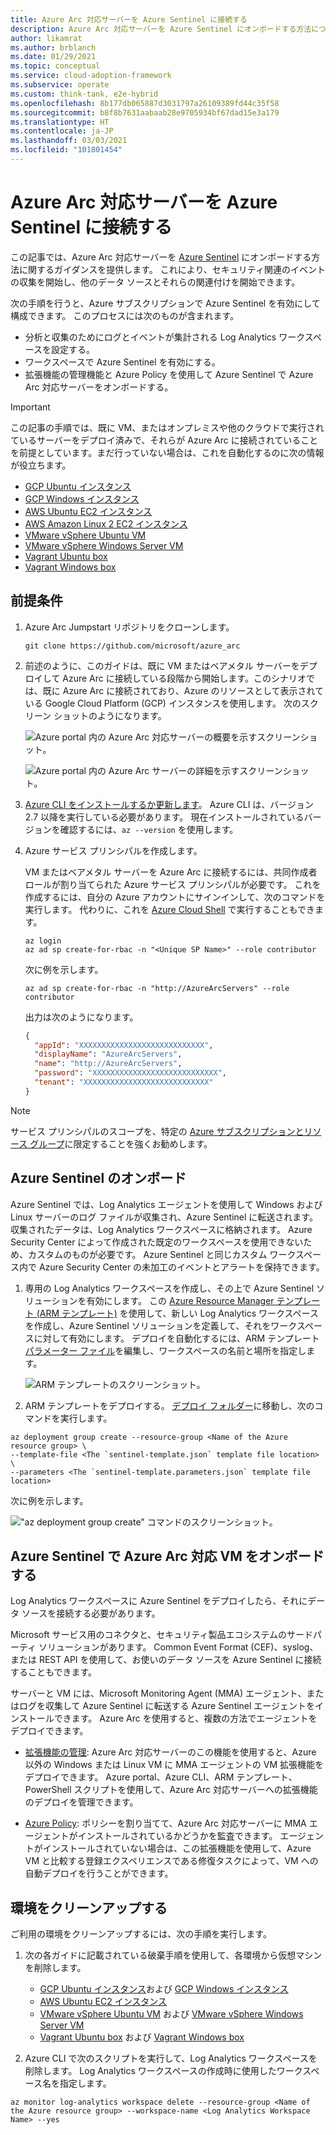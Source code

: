 ```yaml
---
title: Azure Arc 対応サーバーを Azure Sentinel に接続する
description: Azure Arc 対応サーバーを Azure Sentinel にオンボードする方法について説明します。
author: likamrat
ms.author: brblanch
ms.date: 01/29/2021
ms.topic: conceptual
ms.service: cloud-adoption-framework
ms.subservice: operate
ms.custom: think-tank, e2e-hybrid
ms.openlocfilehash: 8b177db065887d3031797a26109389fd44c35f58
ms.sourcegitcommit: b8f8b7631aabaab28e9705934bf67dad15e3a179
ms.translationtype: HT
ms.contentlocale: ja-JP
ms.lasthandoff: 03/03/2021
ms.locfileid: "101801454"
---
```

# <a name="connect-azure-arc-enabled-servers-to-azure-sentinel"></a>Azure Arc 対応サーバーを Azure Sentinel に接続する

この記事では、Azure Arc 対応サーバーを [Azure Sentinel](/azure/sentinel/) にオンボードする方法に関するガイダンスを提供します。 これにより、セキュリティ関連のイベントの収集を開始し、他のデータ ソースとそれらの関連付けを開始できます。

次の手順を行うと、Azure サブスクリプションで Azure Sentinel を有効にして構成できます。 このプロセスには次のものが含まれます。

- 分析と収集のためにログとイベントが集計される Log Analytics ワークスペースを設定する。
- ワークスペースで Azure Sentinel を有効にする。
- 拡張機能の管理機能と Azure Policy を使用して Azure Sentinel で Azure Arc 対応サーバーをオンボードする。

> [!IMPORTANT]
> この記事の手順では、既に VM、またはオンプレミスや他のクラウドで実行されているサーバーをデプロイ済みで、それらが Azure Arc に接続されていることを前提としています。まだ行っていない場合は、これを自動化するのに次の情報が役立ちます。

- [GCP Ubuntu インスタンス](./gcp-terraform-ubuntu.md)
- [GCP Windows インスタンス](./gcp-terraform-windows.md)
- [AWS Ubuntu EC2 インスタンス](./aws-terraform-ubuntu.md)
- [AWS Amazon Linux 2 EC2 インスタンス](./aws-terraform-al2.md)
- [VMware vSphere Ubuntu VM](./vmware-terraform-ubuntu.md)
- [VMware vSphere Windows Server VM](./vmware-terraform-windows.md)
- [Vagrant Ubuntu box](./local-vagrant-ubuntu.md)
- [Vagrant Windows box](./local-vagrant-windows.md)

## <a name="prerequisites"></a>前提条件

1. Azure Arc Jumpstart リポジトリをクローンします。

    ```console
    git clone https://github.com/microsoft/azure_arc
    ```

1. 前述のように、このガイドは、既に VM またはベアメタル サーバーをデプロイして Azure Arc に接続している段階から開始します。このシナリオでは、既に Azure Arc に接続されており、Azure のリソースとして表示されている Google Cloud Platform (GCP) インスタンスを使用します。 次のスクリーン ショットのようになります。

    ![Azure portal 内の Azure Arc 対応サーバーの概要を示すスクリーンショット。](./media/arc-azure-sentinel/sentinel-1.png)

    ![Azure portal 内の Azure Arc サーバーの詳細を示すスクリーンショット。](./media/arc-azure-sentinel/sentinel-2.png)

1. [Azure CLI をインストールするか更新します](/cli/azure/install-azure-cli)。 Azure CLI は、バージョン 2.7 以降を実行している必要があります。 現在インストールされているバージョンを確認するには、`az --version` を使用します。

1. Azure サービス プリンシパルを作成します。

    VM またはベアメタル サーバーを Azure Arc に接続するには、共同作成者ロールが割り当てられた Azure サービス プリンシパルが必要です。 これを作成するには、自分の Azure アカウントにサインインして、次のコマンドを実行します。 代わりに、これを [Azure Cloud Shell](https://shell.azure.com/) で実行することもできます。

    ```console
    az login
    az ad sp create-for-rbac -n "<Unique SP Name>" --role contributor
    ```

    次に例を示します。

    ```console
    az ad sp create-for-rbac -n "http://AzureArcServers" --role contributor
    ```

    出力は次のようになります。

    ```json
    {
      "appId": "XXXXXXXXXXXXXXXXXXXXXXXXXXXX",
      "displayName": "AzureArcServers",
      "name": "http://AzureArcServers",
      "password": "XXXXXXXXXXXXXXXXXXXXXXXXXXXX",
      "tenant": "XXXXXXXXXXXXXXXXXXXXXXXXXXXX"
    }
    ```

> [!NOTE]
> サービス プリンシパルのスコープを、特定の [Azure サブスクリプションとリソース グループ](/cli/azure/ad/sp)に限定することを強くお勧めします。

## <a name="onboard-azure-sentinel"></a>Azure Sentinel のオンボード

Azure Sentinel では、Log Analytics エージェントを使用して Windows および Linux サーバーのログ ファイルが収集され、Azure Sentinel に転送されます。 収集されたデータは、Log Analytics ワークスペースに格納されます。 Azure Security Center によって作成された既定のワークスペースを使用できないため、カスタムのものが必要です。 Azure Sentinel と同じカスタム ワークスペース内で Azure Security Center の未加工のイベントとアラートを保持できます。

1. 専用の Log Analytics ワークスペースを作成し、その上で Azure Sentinel ソリューションを有効にします。 この [Azure Resource Manager テンプレート (ARM テンプレート)](https://github.com/microsoft/azure_arc/blob/main/azure_arc_servers_jumpstart/azuresentinel/arm/sentinel-template.json) を使用して、新しい Log Analytics ワークスペースを作成し、Azure Sentinel ソリューションを定義して、それをワークスペースに対して有効にします。 デプロイを自動化するには、ARM テンプレート [パラメーター ファイル](https://github.com/microsoft/azure_arc/blob/main/azure_arc_servers_jumpstart/azuresentinel/arm/sentinel-template.parameters.json)を編集し、ワークスペースの名前と場所を指定します。

    ![ARM テンプレートのスクリーンショット。](./media/arc-azure-sentinel/sentinel-3.png)

1. ARM テンプレートをデプロイする。 [デプロイ フォルダー](https://github.com/microsoft/azure_arc/tree/main/azure_arc_servers_jumpstart/azuresentinel/arm)に移動し、次のコマンドを実行します。

  ```console
  az deployment group create --resource-group <Name of the Azure resource group> \
  --template-file <The `sentinel-template.json` template file location> \
  --parameters <The `sentinel-template.parameters.json` template file location>
  ```

次に例を示します。

   !["az deployment group create" コマンドのスクリーンショット。](./media/arc-azure-sentinel/sentinel-4.png)

## <a name="onboard-azure-arc-enabled-vms-on-azure-sentinel"></a>Azure Sentinel で Azure Arc 対応 VM をオンボードする

Log Analytics ワークスペースに Azure Sentinel をデプロイしたら、それにデータ ソースを接続する必要があります。

Microsoft サービス用のコネクタと、セキュリティ製品エコシステムのサードパーティ ソリューションがあります。 Common Event Format (CEF)、syslog、または REST API を使用して、お使いのデータ ソースを Azure Sentinel に接続することもできます。

サーバーと VM には、Microsoft Monitoring Agent (MMA) エージェント、またはログを収集して Azure Sentinel に転送する Azure Sentinel エージェントをインストールできます。 Azure Arc を使用すると、複数の方法でエージェントをデプロイできます。

- [拡張機能の管理](./arc-vm-extension-mma.md): Azure Arc 対応サーバーのこの機能を使用すると、Azure 以外の Windows または Linux VM に MMA エージェントの VM 拡張機能をデプロイできます。 Azure portal、Azure CLI、ARM テンプレート、PowerShell スクリプトを使用して、Azure Arc 対応サーバーへの拡張機能のデプロイを管理できます。

- [Azure Policy](./arc-policies-mma.md): ポリシーを割り当てて、Azure Arc 対応サーバーに MMA エージェントがインストールされているかどうかを監査できます。 エージェントがインストールされていない場合は、この拡張機能を使用して、Azure VM と比較する登録エクスペリエンスである修復タスクによって、VM への自動デプロイを行うことができます。

## <a name="clean-up-your-environment"></a>環境をクリーンアップする

ご利用の環境をクリーンアップするには、次の手順を実行します。

1. 次の各ガイドに記載されている破棄手順を使用して、各環境から仮想マシンを削除します。

   - [GCP Ubuntu インスタンス](./gcp-terraform-ubuntu.md)および [GCP Windows インスタンス](./gcp-terraform-windows.md)
   - [AWS Ubuntu EC2 インスタンス](./aws-terraform-ubuntu.md)
   - [VMware vSphere Ubuntu VM](./vmware-terraform-ubuntu.md) および [VMware vSphere Windows Server VM](./vmware-terraform-windows.md)
   - [Vagrant Ubuntu box](./local-vagrant-ubuntu.md) および [Vagrant Windows box](./local-vagrant-windows.md)

2. Azure CLI で次のスクリプトを実行して、Log Analytics ワークスペースを削除します。 Log Analytics ワークスペースの作成時に使用したワークスペース名を指定します。

  ```console
  az monitor log-analytics workspace delete --resource-group <Name of the Azure resource group> --workspace-name <Log Analytics Workspace Name> --yes
  ```
